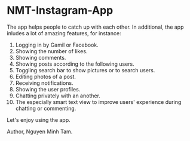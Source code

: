 # NMT-Instagram-App

The app helps people to catch up with each other. In additional, the app inludes a lot of amazing features, for instance: 

 1. Logging in by Gamil or Facebook.
 2. Showing the number of likes.
 3. Showing comments. 
 4. Showing posts according to the following users.
 5. Toggling search bar to show pictures or to search users. 
 6. Editing photos of a post. 
 7. Receiving notifications.
 8. Showing the user profiles.
 9. Chatting privately with an another. 
 10. The especially smart text view to improve users' experience during chatting or commenting. 

Let's enjoy using the app.

Author,
Nguyen Minh Tam. 
